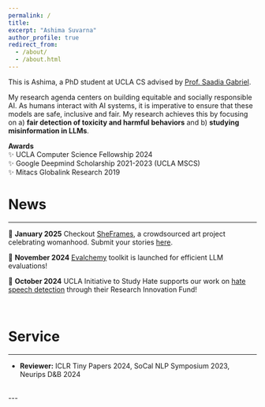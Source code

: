 ```yaml
---
permalink: /
title: 
excerpt: "Ashima Suvarna"
author_profile: true
redirect_from: 
  - /about/
  - /about.html
---
```


This is Ashima, a PhD student at UCLA CS advised by [Prof. Saadia Gabriel](https://saadia-gabriel.github.io/). 

My research agenda centers on building equitable and socially responsible AI. As humans interact with AI systems, it is imperative to ensure that these models are safe, inclusive and fair. My research achieves this by focusing on a) **fair detection of toxicity and harmful behaviors** and b) **studying misinformation in LLMs**. 

**Awards** <br/>
 ✨ UCLA Computer Science Fellowship 2024 <br/>
 ✨ Google Deepmind Scholarship 2021-2023 (UCLA MSCS) <br/>
 ✨ Mitacs Globalink Research 2019 <br/>

<!-- <div style="background-color: #ffd0b5; border-left: 4px solid #ffd0b5; padding: 15px; margin: 20px 0; border-radius: 4px;"> -->
<!-- EMNLP 2024: QUDSELECT Poster on November 12, 2024 at 2 PM in the Riverfront Hall.   -->
<!-- </div> -->

News
======
---
🍄 **January 2025** Checkout [SheFrames](https://asuvarna31.github.io/sheframes/), a crowdsourced art project celebrating womanhood. Submit your stories [here](https://forms.gle/dDtQHR9eN71jhvu27). 

🍄 **November 2024** [Evalchemy](https://github.com/mlfoundations/evalchemy) toolkit is launched for efficient LLM evaluations!

🍄 **October 2024** UCLA Initiative to Study Hate supports our work on [hate speech detection](https://studyofhate.ucla.edu/2024/10/24/community-grounded-hate-speech-detection/) through their Research Innovation Fund!

<br/>

Service
======
---

- **Reviewer:** ICLR Tiny Papers 2024, SoCal NLP Symposium 2023, Neurips D&B 2024 <br/>

<br/>
---


 
